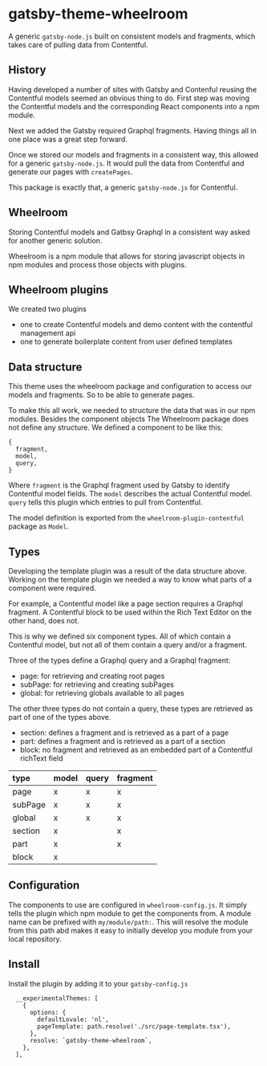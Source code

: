 # gatsby-theme-wheelroom

A generic `gatsby-node.js` built on consistent models and fragments, which takes
care of pulling data from Contentful.

## History

Having developed a number of sites with Gatsby and Contenful reusing the
Contentful models seemed an obvious thing to do. First step was moving the
Contentful models and the corresponding React components into a npm module.

Next we added the Gatsby required Graphql fragments. Having things all in one
place was a great step forward.

Once we stored our models and fragments in a consistent way, this allowed for a
generic `gatsby-node.js`. It would pull the data from Contentful and generate
our pages with `createPages`.

This package is exactly that, a generic `gatsby-node.js` for Contentful.

## Wheelroom

Storing Contentful models and Gatbsy Graphql in a consistent way asked for
another generic solution.

Wheelroom is a npm module that allows for storing javascript objects in npm
modules and process those objects with plugins.

## Wheelroom plugins

We created two plugins

- one to create Contentful models and demo content with the contentful management api
- one to generate boilerplate content from user defined templates

## Data structure

This theme uses the wheelroom package and configuration to access our models and
fragments. So to be able to generate pages.

To make this all work, we needed to structure the data that was in our npm
modules. Besides the component objects The Wheelroom package does not define any
structure. We defined a component to be like this:

```
{
  fragment,
  model,
  query,
}
```

Where `fragment` is the Graphql fragment used by Gatsby to identify Contentful
model fields. The `model` describes the actual Contentful model. `query` tells
this plugin which entries to pull from Contentful.

The model definition is exported from the `wheelroom-plugin-contentful` package
as `Model`.

## Types

Developing the template plugin was a result of the data structure above. Working
on the template plugin we needed a way to know what parts of a component were
required.

For example, a Contentful model like a page section requires a Graphql fragment.
A Contentful block to be used within the Rich Text Editor on the other hand,
does not.

This is why we defined six component types. All of which contain a Contentful
model, but not all of them contain a query and/or a fragment.

Three of the types define a Graphql query and a Graphql fragment:

- page: for retrieving and creating root pages
- subPage: for retrieving and creating subPages
- global: for retrieving globals available to all pages

The other three types do not contain a query, these types are retrieved as part
of one of the types above.

- section: defines a fragment and is retrieved as a part of a page
- part: defines a fragment and is retrieved as a part of a section
- block: no fragment and retrieved as an embedded part of a Contentful richText
  field

| type    | model | query | fragment |
|:--      |:--    |:--    |:--       |
| page    |   x   |   x   |    x     |
| subPage |   x   |   x   |    x     |
| global  |   x   |   x   |    x     |
| section |   x   |       |    x     |
| part    |   x   |       |    x     |
| block   |   x   |       |          |

## Configuration

The components to use are configured in `wheelroom-config.js`. It simply tells
the plugin which npm module to get the components from. A module name can be
prefixed with `my/module/path:`. This will resolve the module from this path abd
makes it easy to initially develop you module from your local repository.

## Install

Install the plugin by adding it to your `gatsby-config.js`

```
  __experimentalThemes: [
    {
      options: {
        defaultLovale: 'nl',
        pageTemplate: path.resolve('./src/page-template.tsx'),
      },
      resolve: `gatsby-theme-wheelroom`,
    },
  ],
```

